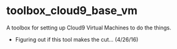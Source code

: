# toolbox_cloud9_base_vm

A toolbox for setting up Cloud9 Virtual Machines to do the things.

* Figuring out if this tool makes the cut... (4/26/16)